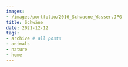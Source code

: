 ```yaml
---
images:
- /images/portfolio/2016_Schwaene_Wasser.JPG
title: Schwäne
date: 2021-12-12
tags:
- archive # all posts
- animals
- nature
- home
---
```

